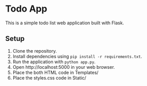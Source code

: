 # Todo App

This is a simple todo list web application built with Flask.

## Setup
1. Clone the repository.
2. Install dependencies using `pip install -r requirements.txt`.
3. Run the application with `python app.py`.
4. Open http://localhost:5000 in your web browser.
5. Place the both HTML code in Templates/
6. Place the styles.css code in Static/
